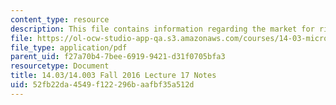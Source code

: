 ```yaml
---
content_type: resource
description: This file contains information regarding the market for risk.
file: https://ol-ocw-studio-app-qa.s3.amazonaws.com/courses/14-03-microeconomic-theory-and-public-policy-fall-2016/52fb22da4549f122296baafbf35a512d_MIT14_03F16_lec17.pdf
file_type: application/pdf
parent_uid: f27a70b4-7bee-6919-9421-d31f0705bfa3
resourcetype: Document
title: 14.03/14.003 Fall 2016 Lecture 17 Notes
uid: 52fb22da-4549-f122-296b-aafbf35a512d
---
```

